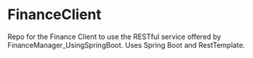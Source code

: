 # FinanceClient

Repo for the Finance Client to use the RESTful service offered by FinanceManager_UsingSpringBoot.
Uses Spring Boot and RestTemplate.

